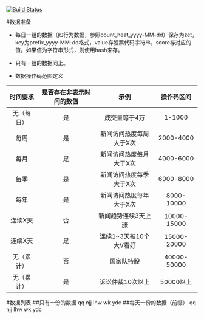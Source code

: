 [![Build Status](https://travis-ci.org/ysrotciv/backtesting.svg?branch=master)](https://travis-ci.org/ysrotciv/backtesting)

#数据准备
* 每日一组的数据（如行为数据，参照count_heat_yyyy-MM-dd）保存为zet，key为prefix_yyyy-MM-dd格式，value存股票代码字符串，score存对应的值。如果值为字符串形式，则使用hash来存。
* 只有一组的数据同上。

* 数据操作码范围定义

|时间要求|是否存在非表示时间的数值|示例|操作码区间|
|:---:|:---:|:---:|:---:|
|无（每日）|是|成交量等于4万|1-1000|
|每周|是|新闻访问热度每周大于X次|2000-4000|
|每月|是|新闻访问热度每月大于X次|4000-6000|
|每季|是|新闻访问热度每季大于X次|6000-8000|
|每年|是|新闻访问热度每年大于X次|8000-10000|
|连续X天|否|新闻趋势连续3天上涨|10000-15000|
|连续X天|是|连续1~3天被10个大V看好|15000-20000|
|无（累计）|否|国家队持股|40000-50000|
|无（累计）|是|诉讼仲裁10次以上|50000以上|

#数据列表
##只有一份的数据
qq
njj
lhw
wk
ydc
##每天一份的数据（前缀）
qq
njj
lhw
wk
ydc
